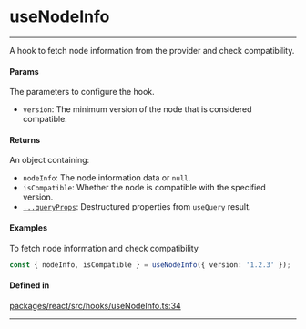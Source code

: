 # useNodeInfo
---

A hook to fetch node information from the provider and check compatibility.

#### Params

The parameters to configure the hook.
- `version`: The minimum version of the node that is considered compatible.

#### Returns

An object containing:
- `nodeInfo`: The node information data or `null`.
- `isCompatible`: Whether the node is compatible with the specified version.
- [`...queryProps`](https://tanstack.com/query/latest/docs/framework/react/reference/useQuery): Destructured properties from `useQuery` result.

#### Examples

To fetch node information and check compatibility
```ts
const { nodeInfo, isCompatible } = useNodeInfo({ version: '1.2.3' });
```

#### Defined in
[packages/react/src/hooks/useNodeInfo.ts:34](https://github.com/fuellabs/fuel-connectors/blob/main/packages/react/src/hooks/useNodeInfo.ts#L34)

___
